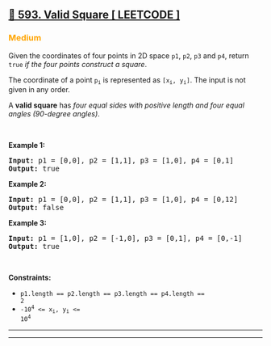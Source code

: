 <h2><a href="https://leetcode.com/problems/valid-square/description/">📌 593. Valid Square [ LEETCODE ]</a></h2>

<h3 style="color: orange">Medium</h3>

Given the coordinates of four points in 2D space <code>p1</code>, <code>p2</code>, <code>p3</code> and <code>p4</code>, return <code>true</code> <i>if the four points construct a square</i>.

The coordinate of a point <code>p<sub>i</sub></code> is represented as <code>[x<sub>i</sub>, y<sub>i</sub>]</code>. The input is not given in any order.

A <b>valid square</b> has <i>four equal sides with positive length and four equal angles (90-degree angles)</i>.

<p>&nbsp;</p>

<b>Example 1:</b>

<pre><strong>Input:</strong> p1 = [0,0], p2 = [1,1], p3 = [1,0], p4 = [0,1]
<strong>Output:</strong> true
</pre>

<b>Example 2:</b>

<pre><strong>Input:</strong> p1 = [0,0], p2 = [1,1], p3 = [1,0], p4 = [0,12]
<strong>Output:</strong> false
</pre>

<b>Example 3:</b>

<pre><strong>Input:</strong> p1 = [1,0], p2 = [-1,0], p3 = [0,1], p4 = [0,-1]
<strong>Output:</strong> true
</pre>

<p>&nbsp;</p>

<b>Constraints:</b>

- <code>p1.length == p2.length == p3.length == p4.length == 2</code>
- <code>-10<sup>4</sup> <= x<sub>i</sub>, y<sub>i</sub> <= 10<sup>4</sup></code>



-------------------------
-------------------------